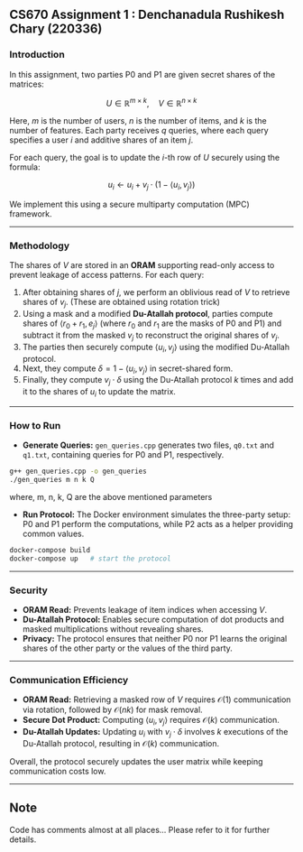 ## CS670 Assignment 1 : Denchanadula Rushikesh Chary (220336)

### Introduction

In this assignment, two parties P0 and P1 are given secret shares of the matrices:

$$
U \in \mathbb{R}^{m \times k}, \quad V \in \mathbb{R}^{n \times k}
$$

Here, $m$ is the number of users, $n$ is the number of items, and $k$ is the number of features. Each party receives $q$ queries, where each query specifies a user $i$ and additive shares of an item $j$.

For each query, the goal is to update the $i$-th row of $U$ securely using the formula:

$$
u_i \gets u_i + v_j \cdot (1 - \langle u_i, v_j \rangle)
$$

We implement this using a secure multiparty computation (MPC) framework.

---

### Methodology

The shares of $V$ are stored in an **ORAM** supporting read-only access to prevent leakage of access patterns. For each query:

1. After obtaining shares of $j$, we perform an oblivious read of $V$ to retrieve shares of $v_j$. (These are obtained using rotation trick)
2. Using a mask and a modified **Du-Atallah protocol**, parties compute shares of $\langle r_0 + r_1, e_j \rangle$ (where $r_0$ and $r_1$ are the masks of P0 and P1) and subtract it from the masked $v_j$ to reconstruct the original shares of $v_j$.
3. The parties then securely compute $\langle u_i, v_j \rangle$ using the modified Du-Atallah protocol.
4. Next, they compute $\delta = 1 - \langle u_i, v_j \rangle$ in secret-shared form.
5. Finally, they compute $v_j \cdot \delta$ using the Du-Atallah protocol $k$ times and add it to the shares of $u_i$ to update the matrix.


---

### How to Run

* **Generate Queries:** `gen_queries.cpp` generates two files, `q0.txt` and `q1.txt`, containing queries for P0 and P1, respectively.

```bash
g++ gen_queries.cpp -o gen_queries
./gen_queries m n k Q
```
where, m, n, k, Q are the above mentioned parameters
* **Run Protocol:** The Docker environment simulates the three-party setup: P0 and P1 perform the computations, while P2 acts as a helper providing common values.

```bash
docker-compose build
docker-compose up   # start the protocol
```

---

### Security

* **ORAM Read:** Prevents leakage of item indices when accessing $V$.
* **Du-Atallah Protocol:** Enables secure computation of dot products and masked multiplications without revealing shares.
* **Privacy:** The protocol ensures that neither P0 nor P1 learns the original shares of the other party or the values of the third party.

---

### Communication Efficiency

* **ORAM Read:** Retrieving a masked row of $V$ requires $\mathcal{O}(1)$ communication via rotation, followed by $\mathcal{O}(nk)$ for mask removal.
* **Secure Dot Product:** Computing $\langle u_i, v_j \rangle$ requires $\mathcal{O}(k)$ communication.
* **Du-Atallah Updates:** Updating $u_i$ with $v_j \cdot \delta$ involves $k$ executions of the Du-Atallah protocol, resulting in $\mathcal{O}(k)$ communication.

Overall, the protocol securely updates the user matrix while keeping communication costs low.

---
## Note
Code has comments almost at all places... Please refer to it for further details.